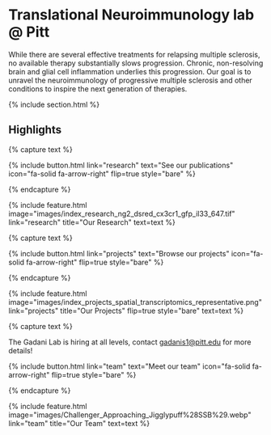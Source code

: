 ---
---

# Translational Neuroimmunology lab @ Pitt
While there are several effective treatments for relapsing multiple sclerosis, no available therapy substantially slows progression. Chronic, non-resolving brain and glial cell inflammation underlies this progression. Our goal is to unravel the neuroimmunology of progressive multiple sclerosis and other conditions to inspire the next generation of therapies. 

{% include section.html %}

## Highlights

{% capture text %}

{%
  include button.html
  link="research"
  text="See our publications"
  icon="fa-solid fa-arrow-right"
  flip=true
  style="bare"
%}

{% endcapture %}

{%
  include feature.html
  image="images/index_research_ng2_dsred_cx3cr1_gfp_il33_647.tif"
  link="research"
  title="Our Research"
  text=text
%}

{% capture text %}

{%
  include button.html
  link="projects"
  text="Browse our projects"
  icon="fa-solid fa-arrow-right"
  flip=true
  style="bare"
%}

{% endcapture %}

{%
  include feature.html
  image="images/index_projects_spatial_transcriptomics_representative.png"
  link="projects"
  title="Our Projects"
  flip=true
  style="bare"
  text=text
%}

{% capture text %}

The Gadani Lab is hiring at all levels, contact gadanis1@pitt.edu for more details! 

{%
  include button.html
  link="team"
  text="Meet our team"
  icon="fa-solid fa-arrow-right"
  flip=true
  style="bare"
%}

{% endcapture %}

{%
  include feature.html
  image="images/Challenger_Approaching_Jigglypuff%28SSB%29.webp"
  link="team"
  title="Our Team"
  text=text
%}
